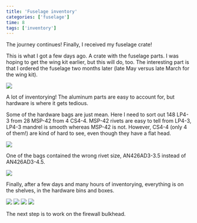 ```yaml
---
title: 'Fuselage inventory'
categories: ['fuselage']
time: 8
tags: ['inventory']
---
```


The journey continues! Finally, I received my fuselage crate!

<!-- more -->

This is what I got a few days ago. A crate with the fuselage parts. I was hoping to get the wing kit earlier, but this will do, too. The interesting part is that I ordered the fuselage two months later (late May versus late March for the wing kit).

![](0-fuselage-crate.jpeg)

A lot of inventorying! The aluminum parts are easy to account for, but hardware is where it gets tedious.

Some of the hardware bags are just mean. Here I need to sort out 148 LP4-3 from 28 MSP-42 from 4 CS4-4. MSP-42 rivets are easy to tell from LP4-3, LP4-3 mandrel is smooth whereas MSP-42 is not. However, CS4-4 (only 4 of them!) are kind of hard to see, even though they have a flat head.

![](2-sorting-rivets.jpeg)

One of the bags contained the wrong rivet size, AN426AD3-3.5 instead of AN426AD3-4.5.

![](4-wrong-rivet-size.jpeg)

Finally, after a few days and many hours of inventorying, everything is on the shelves, in the hardware bins and boxes.

![](5-parts-on-shelves.jpeg)
![](6-rivets-bins.jpeg)
![](7-hardware.jpeg)
![](8-various-parts.jpeg)

The next step is to work on the firewall bulkhead.
